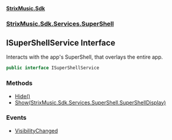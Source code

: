 #### [StrixMusic.Sdk](./index.md 'index')
### [StrixMusic.Sdk.Services.SuperShell](./StrixMusic-Sdk-Services-SuperShell.md 'StrixMusic.Sdk.Services.SuperShell')
## ISuperShellService Interface
Interacts with the app's SuperShell, that overlays the entire app.  
```csharp
public interface ISuperShellService
```
### Methods
- [Hide()](./StrixMusic-Sdk-Services-SuperShell-ISuperShellService-Hide().md 'StrixMusic.Sdk.Services.SuperShell.ISuperShellService.Hide()')
- [Show(StrixMusic.Sdk.Services.SuperShell.SuperShellDisplay)](./StrixMusic-Sdk-Services-SuperShell-ISuperShellService-Show(StrixMusic-Sdk-Services-SuperShell-SuperShellDisplay).md 'StrixMusic.Sdk.Services.SuperShell.ISuperShellService.Show(StrixMusic.Sdk.Services.SuperShell.SuperShellDisplay)')
### Events
- [VisibilityChanged](./StrixMusic-Sdk-Services-SuperShell-ISuperShellService-VisibilityChanged.md 'StrixMusic.Sdk.Services.SuperShell.ISuperShellService.VisibilityChanged')
